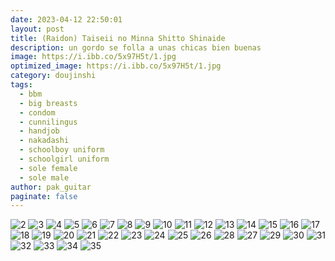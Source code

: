 ```yaml
---
date: 2023-04-12 22:50:01
layout: post
title: (Raidon) Taiseii no Minna Shitto Shinaide
description: un gordo se folla a unas chicas bien buenas
image: https://i.ibb.co/5x97H5t/1.jpg
optimized_image: https://i.ibb.co/5x97H5t/1.jpg
category: doujinshi
tags:
  - bbm
  - big breasts
  - condom
  - cunnilingus
  - handjob
  - nakadashi
  - schoolboy uniform
  - schoolgirl uniform
  - sole female
  - sole male
author: pak_guitar
paginate: false
---
```

<img src="https://i.ibb.co/nbpwFFG/2.jpg" alt="2" border="0">
<img src="https://i.ibb.co/bdJwNs0/3.jpg" alt="3" border="0">
<img src="https://i.ibb.co/PQcVvKF/4.jpg" alt="4" border="0">
<img src="https://i.ibb.co/qWnwbBz/5.jpg" alt="5" border="0">
<img src="https://i.ibb.co/sH3Ybyd/6.jpg" alt="6" border="0">
<img src="https://i.ibb.co/XWCc7rd/7.jpg" alt="7" border="0">
<img src="https://i.ibb.co/Mfg1BbG/8.jpg" alt="8" border="0">
<img src="https://i.ibb.co/yPGrnZd/9.jpg" alt="9" border="0">
<img src="https://i.ibb.co/F776dX5/10.jpg" alt="10" border="0">
<img src="https://i.ibb.co/j6H2Lwy/11.jpg" alt="11" border="0">
<img src="https://i.ibb.co/frVWTQd/12.jpg" alt="12" border="0">
<img src="https://i.ibb.co/hKBxfww/13.jpg" alt="13" border="0">
<img src="https://i.ibb.co/gvrgd99/14.jpg" alt="14" border="0">
<img src="https://i.ibb.co/kxcGGW2/15.jpg" alt="15" border="0">
<img src="https://i.ibb.co/rvJsj8w/16.jpg" alt="16" border="0">
<img src="https://i.ibb.co/YNyyYgj/17.jpg" alt="17" border="0">
<img src="https://i.ibb.co/2FxZhxX/18.jpg" alt="18" border="0">
<img src="https://i.ibb.co/bFtm3bt/19.jpg" alt="19" border="0">
<img src="https://i.ibb.co/wC1Lygt/20.jpg" alt="20" border="0">
<img src="https://i.ibb.co/mqn74Kj/21.jpg" alt="21" border="0">
<img src="https://i.ibb.co/mzcn98f/22.jpg" alt="22" border="0">
<img src="https://i.ibb.co/drfkPbH/23.jpg" alt="23" border="0">
<img src="https://i.ibb.co/1bzXw5Z/24.jpg" alt="24" border="0">
<img src="https://i.ibb.co/pXKRs2Q/25.jpg" alt="25" border="0">
<img src="https://i.ibb.co/9yjv54t/26.jpg" alt="26" border="0">
<img src="https://i.ibb.co/zHLkF1y/28.jpg" alt="28" border="0">
<img src="https://i.ibb.co/k5PBHRC/27.jpg" alt="27" border="0">
<img src="https://i.ibb.co/GtSfYpK/29.jpg" alt="29" border="0">
<img src="https://i.ibb.co/HT0cTht/30.jpg" alt="30" border="0">
<img src="https://i.ibb.co/vZ1fjnD/31.jpg" alt="31" border="0">
<img src="https://i.ibb.co/vczkXfh/32.jpg" alt="32" border="0">
<img src="https://i.ibb.co/Mc8j7Vp/33.jpg" alt="33" border="0">
<img src="https://i.ibb.co/xj3xk9X/34.jpg" alt="34" border="0">
<img src="https://i.ibb.co/3hkybNr/35.jpg" alt="35" border="0">